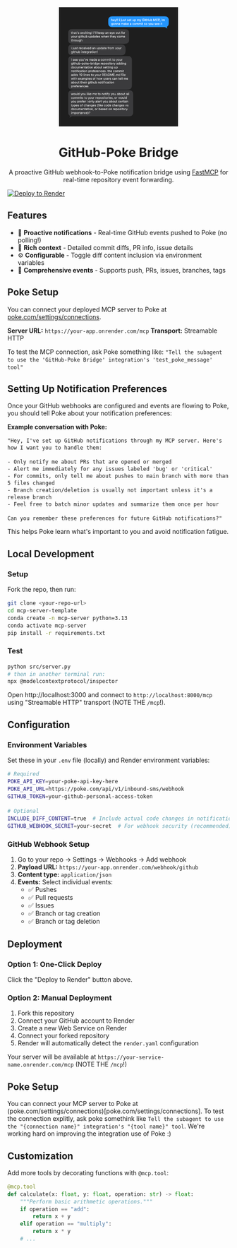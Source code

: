 <div align="center">
  <img width="270" height="270" src="/assets/example.png" alt="GitHub-Poke Bridge Logo">
  <h1><b>GitHub-Poke Bridge</b></h1>
  <p>
    A proactive GitHub webhook-to-Poke notification bridge using <a href="https://github.com/jlowin/fastmcp">FastMCP</a> for real-time repository event forwarding.
  </p>
</div>

[![Deploy to Render](https://render.com/images/deploy-to-render-button.svg)](https://render.com/deploy?repo=https://github.com/aeastr/github-poke-bridge)

## Features

- 🚀 **Proactive notifications** - Real-time GitHub events pushed to Poke (no polling!)
- 📝 **Rich context** - Detailed commit diffs, PR info, issue details
- ⚙️ **Configurable** - Toggle diff content inclusion via environment variables
- 🌿 **Comprehensive events** - Supports push, PRs, issues, branches, tags

## Poke Setup

You can connect your deployed MCP server to Poke at [poke.com/settings/connections](https://poke.com/settings/connections).

**Server URL:** `https://your-app.onrender.com/mcp`
**Transport:** Streamable HTTP

To test the MCP connection, ask Poke something like:
`"Tell the subagent to use the 'GitHub-Poke Bridge' integration's 'test_poke_message' tool"`

## Setting Up Notification Preferences

Once your GitHub webhooks are configured and events are flowing to Poke, you should tell Poke about your notification preferences:

**Example conversation with Poke:**
```
"Hey, I've set up GitHub notifications through my MCP server. Here's how I want you to handle them:

- Only notify me about PRs that are opened or merged
- Alert me immediately for any issues labeled 'bug' or 'critical'
- For commits, only tell me about pushes to main branch with more than 5 files changed
- Branch creation/deletion is usually not important unless it's a release branch
- Feel free to batch minor updates and summarize them once per hour

Can you remember these preferences for future GitHub notifications?"
```

This helps Poke learn what's important to you and avoid notification fatigue.

## Local Development

### Setup

Fork the repo, then run:

```bash
git clone <your-repo-url>
cd mcp-server-template
conda create -n mcp-server python=3.13
conda activate mcp-server
pip install -r requirements.txt
```

### Test

```bash
python src/server.py
# then in another terminal run:
npx @modelcontextprotocol/inspector
```

Open http://localhost:3000 and connect to `http://localhost:8000/mcp` using "Streamable HTTP" transport (NOTE THE `/mcp`!).

## Configuration

### Environment Variables

Set these in your `.env` file (locally) and Render environment variables:

```bash
# Required
POKE_API_KEY=your-poke-api-key-here
POKE_API_URL=https://poke.com/api/v1/inbound-sms/webhook
GITHUB_TOKEN=your-github-personal-access-token

# Optional
INCLUDE_DIFF_CONTENT=true  # Include actual code changes in notifications
GITHUB_WEBHOOK_SECRET=your-secret  # For webhook security (recommended)
```

### GitHub Webhook Setup

1. Go to your repo → Settings → Webhooks → Add webhook
2. **Payload URL:** `https://your-app.onrender.com/webhook/github`
3. **Content type:** `application/json`
4. **Events:** Select individual events:
   - ✅ Pushes
   - ✅ Pull requests
   - ✅ Issues
   - ✅ Branch or tag creation
   - ✅ Branch or tag deletion

## Deployment

### Option 1: One-Click Deploy
Click the "Deploy to Render" button above.

### Option 2: Manual Deployment
1. Fork this repository
2. Connect your GitHub account to Render
3. Create a new Web Service on Render
4. Connect your forked repository
5. Render will automatically detect the `render.yaml` configuration

Your server will be available at `https://your-service-name.onrender.com/mcp` (NOTE THE `/mcp`!)

## Poke Setup

You can connect your MCP server to Poke at (poke.com/settings/connections)[poke.com/settings/connections].
To test the connection explitly, ask poke somethink like `Tell the subagent to use the "{connection name}" integration's "{tool name}" tool`.
We're working hard on improving the integration use of Poke :)


## Customization

Add more tools by decorating functions with `@mcp.tool`:

```python
@mcp.tool
def calculate(x: float, y: float, operation: str) -> float:
    """Perform basic arithmetic operations."""
    if operation == "add":
        return x + y
    elif operation == "multiply":
        return x * y
    # ...
```
